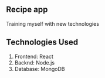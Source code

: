 ## Recipe app
Training myself with  new technologies


## Technologies Used
1. Frontend: React
2. Backnd: Node.js
3. Database: MongoDB
